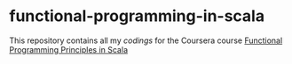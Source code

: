 # functional-programming-in-scala

This repository contains all my *codings* for the Coursera course [Functional Programming
Principles in Scala](https://www.coursera.org/learn/scala-functional-programming)
